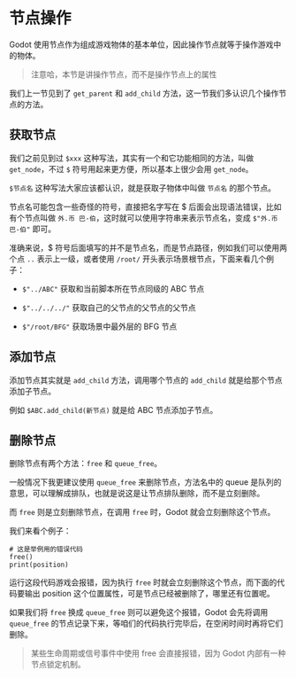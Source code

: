# 节点操作

Godot 使用节点作为组成游戏物体的基本单位，因此操作节点就等于操作游戏中的物体。

> 注意哈，本节是讲操作节点，而不是操作节点上的属性

我们上一节见到了 `get_parent` 和 `add_child` 方法，这一节我们多认识几个操作节点的方法。

## 获取节点

我们之前见到过 `$xxx` 这种写法，其实有一个和它功能相同的方法，叫做 `get_node`，不过 `$` 符号用起来更方便，所以基本上很少会用 `get_node`。

`$节点名` 这种写法大家应该都认识，就是获取子物体中叫做 `节点名` 的那个节点。

节点名可能包含一些奇怪的符号，直接把名字写在 $ 后面会出现语法错误，比如有个节点叫做 `外.币 巴-伯`，这时就可以使用字符串来表示节点名，变成 `$"外.币 巴-伯"` 即可。

准确来说，$ 符号后面填写的并不是节点名，而是节点路径，例如我们可以使用两个点 `..` 表示上一级，或者使用 `/root/` 开头表示场景根节点，下面来看几个例子：

- `$"../ABC"` 获取和当前脚本所在节点同级的 ABC 节点

- `$"../../../"` 获取自己的父节点的父节点的父节点

- `$"/root/BFG"` 获取场景中最外层的 BFG 节点

## 添加节点

添加节点其实就是 `add_child` 方法，调用哪个节点的 `add_child` 就是给那个节点添加子节点。

例如 `$ABC.add_child(新节点)` 就是给 ABC 节点添加子节点。

## 删除节点

删除节点有两个方法：`free` 和 `queue_free`。

一般情况下我更建议使用 `queue_free` 来删除节点，方法名中的 queue 是队列的意思，可以理解成排队，也就是说这是让节点排队删除，而不是立刻删除。

而 `free` 则是立刻删除节点，在调用 `free` 时，Godot 就会立刻删除这个节点。

我们来看个例子：

```gdscript
# 这是举例用的错误代码
free()
print(position)
```

运行这段代码游戏会报错，因为执行 `free` 时就会立刻删除这个节点，而下面的代码要输出 position 这个位置属性，可是节点已经被删除了，哪里还有位置呢。

如果我们将 `free` 换成 `queue_free` 则可以避免这个报错，Godot 会先将调用 `queue_free` 的节点记录下来，等咱们的代码执行完毕后，在空闲时间时再将它们删除。

> 某些生命周期或信号事件中使用 free 会直接报错，因为 Godot 内部有一种节点锁定机制。
